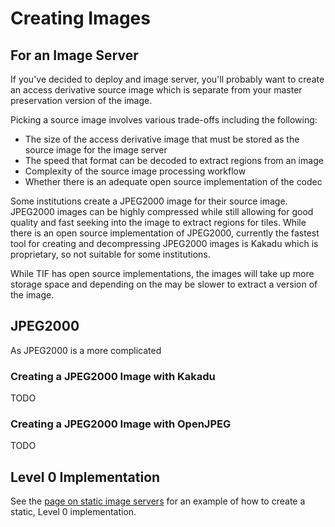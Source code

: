 # Creating Images

## For an Image Server

If you've decided to deploy and image server, you'll probably want to create an access derivative source image which is separate from your master preservation version of the image.

Picking a source image involves various trade-offs including the following:
- The size of the access derivative image that must be stored as the source image for the image server
- The speed that format can be decoded to extract regions from an image
- Complexity of the source image processing workflow
- Whether there is an adequate open source implementation of the codec

Some institutions create a JPEG2000 image for their source image. JPEG2000 images can be highly compressed while still allowing for good quality and fast seeking into the image to extract regions for tiles. While there is an open source implementation of JPEG2000,  currently the fastest tool for creating and decompressing JPEG2000 images is Kakadu which is proprietary, so not suitable for some institutions.

While TIF has open source implementations, the images will take up more storage space and depending on the  may be slower to extract a version of the image.

<!-- #todo:0 Anything else to say about TIF performance? -->

<!-- #todo:0 What about other image formats? -->

## JPEG2000

As JPEG2000 is a more complicated

### Creating a JPEG2000 Image with Kakadu

TODO
<!-- #todo:0 provide instructions for how to create a JPEG2000 image with Kakadu -->

### Creating a JPEG2000 Image with OpenJPEG

TODO

<!-- #todo:0 Creating a JPEG2000 Image with OpenJPEG -->

## Level 0 Implementation

See the [page on static image servers](image-server-static.md) for an example of how to create a static, Level 0 implementation.
